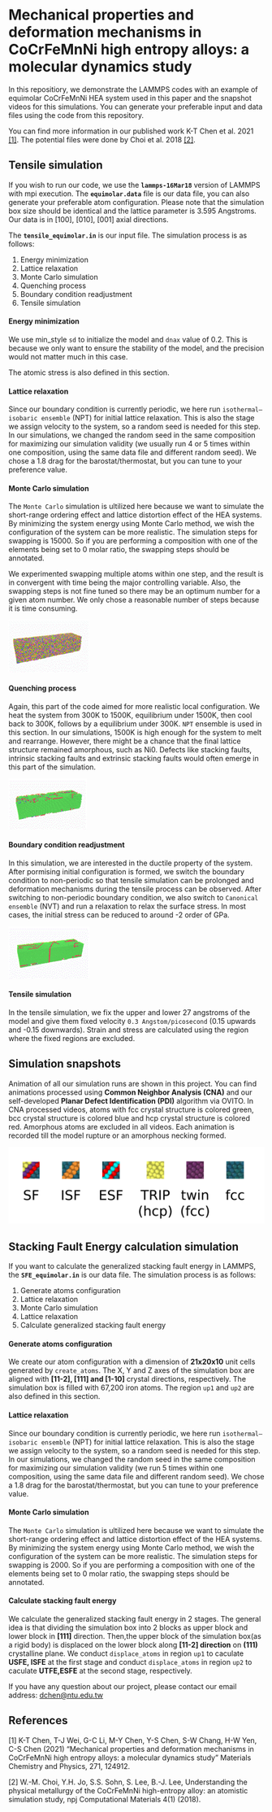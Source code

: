 # Mechanical properties and deformation mechanisms in CoCrFeMnNi high entropy alloys: a molecular dynamics study 
In this repositiory, we demonstrate the LAMMPS codes with an example of equimolar CoCrFeMnNi HEA system used in this paper and the snapshot videos for this simulations. You can generate your preferable input and data files using the code from this repository. 

You can find more information in our published work K-T Chen et al. 2021 [[1]](#1). The potential files were done by Choi et al. 2018 [[2]](#2).

## Tensile simulation
If you wish to run our code, we use the **`lammps-16Mar18`** version of LAMMPS with mpi execution.
The **`equimolar.data`** file is our data file, you can also generate your preferable atom configuration. Please note that the simulation box size should be identical and the lattice parameter is 3.595 Angstroms. Our data is in [100], [010], [001] axial directions.

The **`tensile_equimolar.in`** is our input file. The simulation process is as follows:
1. Energy minimization
2. Lattice relaxation
3. Monte Carlo simulation
4. Quenching process
5. Boundary condition readjustment
6. Tensile simulation

#### Energy minimization
We use min_style `sd` to initialize the model and `dnax` value of 0.2. This is because we only want to ensure the stability of the model, and the precision would not matter much in this case.

The atomic stress is also defined in this section.

#### Lattice relaxation
Since our boundary condition is currently periodic, we here run `isothermal–isobaric ensemble` (NPT) for initial lattice relaxation. This is also the stage we assign velocity to the system, so a random seed is needed for this step. In our simulations, we changed the random seed in the same composition for maximizing our simulation validity (we usually run 4 or 5 times within one composition, using the same data file and different random seed). We chose a 1.8 drag for the barostat/thermostat, but you can tune to your preference value.

#### Monte Carlo simulation
The `Monte Carlo` simulation is ultilized here because we want to simulate the short-range ordering effect and lattice distortion effect of the HEA systems. By minimizing the system energy using Monte Carlo method, we wish the configuration of the system can be more realistic. The simulation steps for swapping is 15000. So if you are performing a composition with one of the elements being set to 0 molar ratio, the swapping steps should be annotated.

We experimented swapping multiple atoms within one step, and the result is in convergent with time being the major controlling variable. Also, the swapping steps is not fine tuned so there may be an optimum number for a given atom number. We only chose a reasonable number of steps because it is time consuming.

![](https://github.com/CMMAI-KTChen/Defect-evolution-of-HEA/blob/master/pic/MonteCarlo.gif)

#### Quenching process
Again, this part of the code aimed for more realistic local configuration. We heat the system from 300K to 1500K, equilibrium under 1500K, then cool back to 300K, follows by a equilibrium under 300K. `NPT` ensemble is used in this section. In our simulations, 1500K is high enough for the system to melt and rearrange. However, there might be a chance that the final lattice structure remained amorphous, such as Ni0. Defects like stacking faults, intrinsic stacking faults and extrinsic stacking faults would often emerge in this part of the simulation.

![](https://github.com/CMMAI-KTChen/Defect-evolution-of-HEA/blob/master/pic/quenching.gif)

#### Boundary condition readjustment
In this simulation, we are interested in the ductile property of the system. After pormising initial configuration is formed, we switch the boundary condition to non-periodic so that tensile simulation can be prolonged and deformation mechanisms during the tensile process can be observed. After switching to non-periodic boundary condition, we also switch to `Canonical ensemble` (NVT) and run a relaxation to relax the surface stress. In most cases, the initial stress can be reduced to around -2 order of GPa.

![](https://github.com/CMMAI-KTChen/Defect-evolution-of-HEA/blob/master/pic/lattice_relaxation.gif)

#### Tensile simulation
In the tensile simulation, we fix the upper and lower 27 angstroms of the model and give them fixed velocity `0.3 Angstom/picosecond` (0.15 upwards and -0.15 downwards). Strain and stress are calculated using the region where the fixed regions are excluded.

## Simulation snapshots
Animation of all our simulation runs are shown in this project. You can find animations processed using **Common Neighbor Analysis (CNA)** and our self-developed **Planar Defect Identification (PDI)** algorithm via OVITO. In CNA processed videos, atoms with fcc crystal structure is colored green, bcc crystal structure is colored blue and hcp crystal structure is colored red. Amorphous atoms are excluded in all videos. Each animation is recorded till the model rupture or an amorphous necking formed.

![image](https://github.com/CMMAI-KTChen/Defect-evolution-of-HEA/blob/master/pic/legends_PDI.png)

## Stacking Fault Energy calculation simulation
If you want to calculate the generalized stacking fault energy in LAMMPS, the **`SFE_equimolar.in`** is our data file. The simulation process is as follows:
1. Generate atoms configuration
2. Lattice relaxation
3. Monte Carlo simulation
4. Lattice relaxation
5. Calculate generalized stacking fault energy

#### Generate atoms configuration
We create our atom configuration with a dimension of **21x20x10** unit cells generated by `create_atoms`. The X, Y and Z axes of the simulation box are aligned with **[11-2], [111] and [1-10]** crystal directions, respectively. The simulation box is filled with 67,200 iron atoms.
The region `up1` and `up2` are also defined in this section.

#### Lattice relaxation
Since our boundary condition is currently periodic, we here run `isothermal–isobaric ensemble` (NPT) for initial lattice relaxation. This is also the stage we assign velocity to the system, so a random seed is needed for this step. In our simulations, we changed the random seed in the same composition for maximizing our simulation validity (we run 5 times within one composition, using the same data file and different random seed). We chose a 1.8 drag for the barostat/thermostat, but you can tune to your preference value.

#### Monte Carlo simulation
The `Monte Carlo` simulation is ultilized here because we want to simulate the short-range ordering effect and lattice distortion effect of the HEA systems. By minimizing the system energy using Monte Carlo method, we wish the configuration of the system can be more realistic. The simulation steps for swapping is 2000. So if you are performing a composition with one of the elements being set to 0 molar ratio, the swapping steps should be annotated.

#### Calculate stacking fault energy
We calculate the generalized stacking fault energy in 2 stages. The general idea is that dividing the simulation box into 2 blocks as upper block and lower block in **[111]** direction. Then,the upper block of the simulation box(as a rigid body) is displaced on the lower block along **[11-2] direction** on **(111)** crystalline plane. We conduct `displace_atoms` in region `up1` to caculate **USFE, ISFE** at the first stage and conduct `displace_atoms` in region `up2` to caculate **UTFE,ESFE** at the second stage, respectively. 





If you have any question about our project, please contact our email address: dchen@ntu.edu.tw


## References
<a id="1">[1]</a> 
K-T Chen, T-J Wei, G-C Li, M-Y Chen, Y-S Chen, S-W Chang, H-W Yen, C-S Chen (2021) “Mechanical properties and deformation mechanisms in CoCrFeMnNi high entropy alloys: a molecular dynamics study” Materials Chemistry and Physics, 271, 124912.

<a id="2">[2]</a> 
W.-M. Choi, Y.H. Jo, S.S. Sohn, S. Lee, B.-J. Lee, Understanding the physical metallurgy of the CoCrFeMnNi high-entropy alloy: an atomistic simulation study, npj Computational Materials 4(1) (2018).

